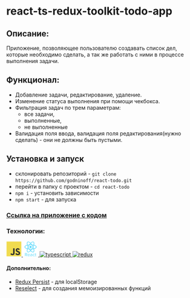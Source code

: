 # react-ts-redux-toolkit-todo-app

## Описание:

Приложение, позволяющее пользователю создавать список дел, которые необходимо сделать, а так же работать с ними в процессе выполнения задачи.

## **Функционал**:

- Добавление задачи, редактирование, удаление.
- Изменение статуса выполнения при помощи чекбокса.
- Фильтрация задач по трем параметрам:
  - все задачи,
  - выполненные,
  - не выполненные
- Валидация поля ввода, валидация поля редактирования(нужно сделать) - они не должны быть пустыми.

## **Установка и запуск**

- склонировать репозиторий - `git clone https://github.com/godninoff/react-todo.git`
- перейти в папку с проектом - `cd react-todo`
- `npm i` - установить зависимости
- `npm start` - для запуска

### [Ссылка на приложение с кодом](https://codesandbox.io/p/github/godninoff/react-ts-redux-toolkit-todo-app/draft/delicate-bush?file=%2FREADME.md)

### Технологии:

<p align="left"> 
<a href="https://developer.mozilla.org/en-US/docs/Web/JavaScript" target="_blank"> <img src="https://raw.githubusercontent.com/devicons/devicon/master/icons/javascript/javascript-original.svg" alt="javascript" width="40" height="40"/> </a> 
<a href="https://reactjs.org/" target="_blank"> <img src="https://raw.githubusercontent.com/devicons/devicon/master/icons/react/react-original-wordmark.svg" alt="react" width="40" height="40"/> 
<a href="https://www.typescriptlang.org/" target="_blank"> <img src="https://cdn.worldvectorlogo.com/logos/typescript.svg" alt="typescript" width="40" height="40"/> 
<a href="https://redux-toolkit.js.org/" target="_blank"> <img src="https://d33wubrfki0l68.cloudfront.net/0834d0215db51e91525a25acf97433051f280f2f/c30f5/img/redux.svg" alt="redux" width="40" height="40"/> </a>
</p>

#### **Дополнительно:**

- [Redux Persist](https://www.npmjs.com/package/redux-persist) - для localStorage
- [Reselect](https://www.npmjs.com/package/reselect) - для создания мемоизированных функций
